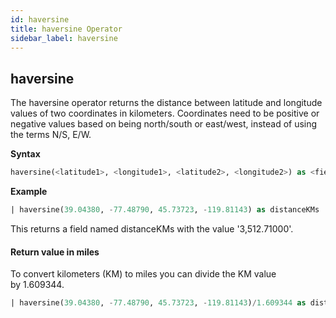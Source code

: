```yaml
---
id: haversine
title: haversine Operator
sidebar_label: haversine
---
```




## haversine

The haversine operator returns the distance between latitude and longitude values of two coordinates in kilometers. Coordinates need to be positive or negative values based on being north/south or east/west, instead of using the terms N/S, E/W.

**Syntax**

```sql
haversine(<latitude1>, <longitude1>, <latitude2>, <longitude2>) as <field>
```

**Example**

```sql
| haversine(39.04380, -77.48790, 45.73723, -119.81143) as distanceKMs
```

This returns a field named distanceKMs with the value '3,512.71000'.

#### Return value in miles

To convert kilometers (KM) to miles you can divide the KM value by 1.609344.

```sql
| haversine(39.04380, -77.48790, 45.73723, -119.81143)/1.609344 as distanceMiles
```
